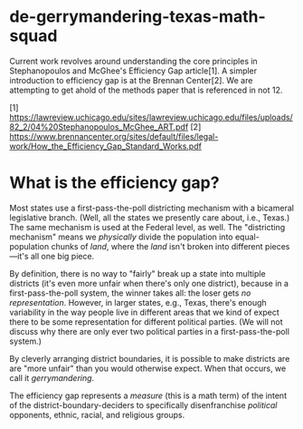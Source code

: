# de-gerrymandering-texas-math-squad

Current work revolves around understanding the core principles in Stephanopoulos and McGhee's Efficiency Gap article[1]. A simpler introduction to efficiency gap is at the Brennan Center[2]. We are attempting to get ahold of the methods paper that is referenced in not 12.

[1] https://lawreview.uchicago.edu/sites/lawreview.uchicago.edu/files/uploads/82_2/04%20Stephanopoulos_McGhee_ART.pdf
[2] https://www.brennancenter.org/sites/default/files/legal-work/How_the_Efficiency_Gap_Standard_Works.pdf

# What is the efficiency gap?

Most states use a first-pass-the-poll districting mechanism with a bicameral legislative branch. (Well, all the states we presently care about, i.e., Texas.) The same mechanism is used at the Federal level, as well. The "districting mechanism" means we *physically* divide the population into equal-population chunks of *land*, where the *land* isn't broken into different pieces—it's all one big piece.

By definition, there is no way to "fairly" break up a state into multiple districts (it's even more unfair when there's only one district), because in a first-pass-the-poll system, the winner takes all: the loser gets *no representation*. However, in larger states, e.g., Texas, there's enough variability in the way people live in different areas that we kind of expect there to be some representation for different political parties. (We will not discuss why there are only ever two political parties in a first-pass-the-poll system.)

By cleverly arranging district boundaries, it is possible to make districts are are "more unfair" than you would otherwise expect. When that occurs, we call it *gerrymandering*.

The efficiency gap represents a *measure* (this is a math term) of the intent of the district-boundary-deciders to specifically disenfranchise *political* opponents, ethnic, racial, and religious groups.
